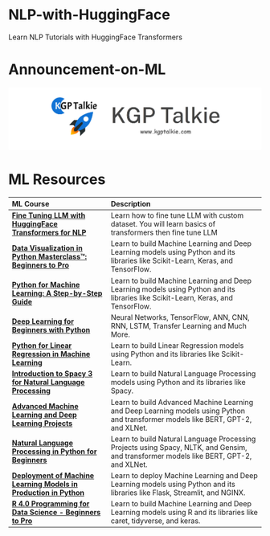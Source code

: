 # NLP-with-HuggingFace
Learn NLP Tutorials with HuggingFace Transformers

# Announcement-on-ML
<a href='http://www.kgptalkie.com' target="_blank"> <img src='https://github.com/laxmimerit/Important-Announcement-on-ML/raw/master/kgptalkie_strips.png'/></a>

# ML Resources
|  ML Course | Description |
|:---|:---|
| [**Fine Tuning LLM with HuggingFace Transformers for NLP**](https://www.udemy.com/course/fine-tuning-llm-with-hugging-face-transformers/?referralCode=6DEB3BE17C2644422D8E) | Learn how to fine tune LLM with custom dataset. You will learn basics of transformers then fine tune LLM|
| [**Data Visualization in Python Masterclass™: Beginners to Pro**](https://bit.ly/udemy95off_kgptalkie) |  Learn to build Machine Learning and Deep Learning models using Python and its libraries like Scikit-Learn, Keras, and TensorFlow. |
| [**Python for Machine Learning: A Step-by-Step Guide**](https://bit.ly/ml-ds-project) | Learn to build Machine Learning and Deep Learning models using Python and its libraries like Scikit-Learn, Keras, and TensorFlow. |
| [**Deep Learning for Beginners with Python**](https://bit.ly/dl-with-python) | Neural Networks, TensorFlow, ANN, CNN, RNN, LSTM, Transfer Learning and Much More. |
| [**Python for Linear Regression in Machine Learning**](https://bit.ly/regression-python) | Learn to build Linear Regression models using Python and its libraries like Scikit-Learn. |
| [**Introduction to Spacy 3 for Natural Language Processing**](https://bit.ly/spacy-intro) | Learn to build Natural Language Processing models using Python and its libraries like Spacy. |
| [**Advanced Machine Learning and Deep Learning Projects**](https://bit.ly/kgptalkie_ml_projects) | Learn to build Advanced Machine Learning and Deep Learning models using Python and transformer models like BERT, GPT-2, and XLNet. |
| [**Natural Language Processing in Python for Beginners**](https://bit.ly/intro_nlp) | Learn to build Natural Language Processing Projects using Spacy, NLTK, and Gensim, and transformer models like BERT, GPT-2, and XLNet. |
| [**Deployment of Machine Learning Models in Production in Python**](https://bit.ly/bert_nlp) |  Learn to deploy Machine Learning and Deep Learning models using Python and its libraries like Flask, Streamlit, and NGINX. |
| [**R 4.0 Programming for Data Science - Beginners to Pro**](https://bit.ly/r4-ml) | Learn to build Machine Learning and Deep Learning models using R and its libraries like caret, tidyverse, and keras. |

